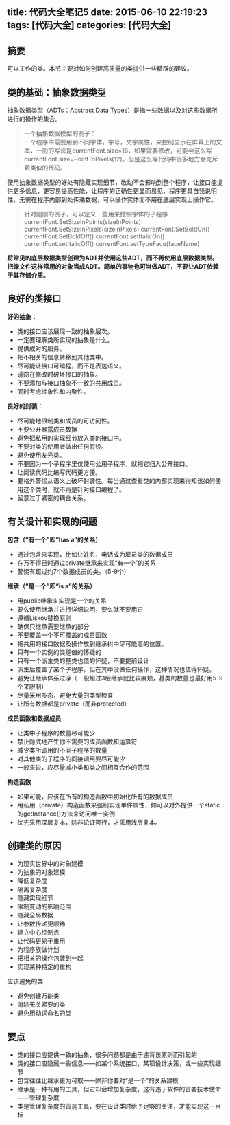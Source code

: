 title: 代码大全笔记5
date: 2015-06-10 22:19:23
tags: [代码大全]
categories: [代码大全]
---

## 摘要
可以工作的类。本节主要对如何创建高质量的类提供一些精辟的建议。

<!--more-->

## 类的基础：抽象数据类型

抽象数据类型（ADTs：Abstract Data Types）是指一些数据以及对这些数据所进行的操作的集合。

> 一个抽象数据模型的例子：<br/>
> 一个程序中需要用到不同字体，字号，文字属性，来控制显示在屏幕上的文本，一般的写法是currentFont.size=16，如果需要修改，可能会这么写currentFont.size=PointToPixels(12)。但是这么写代码中很多地方会充斥着类似的代码。

使用抽象数据类型的好处有隐藏实现细节，改动不会影响到整个程序，让接口能提供更多信息，更容易提高性能，让程序的正确性更显而易见，程序更具自我说明性，无需在程序内部到处传递数据，可以操作实体而不用在底层实现上操作它。

> 针对刚刚的例子，可以定义一些用来控制字体的子程序<Br/>
> currentFont.SetSizeInPoints(sizeInPoints)
> currentFont.SetSizeInPixels(sizeInPixels)
> currentFont.SetBoldOn()
> currentFont.SetBoldOff()
> currentFont.setItalicOn()
> currentFont.setItalicOff()
> currentFont.setTypeFace(faceName)

**将常见的底层数据类型创建为ADT并使用这些ADT，而不再使用底层数据类型。把像文件这样常用的对象当成ADT。简单的事物也可当做ADT，不要让ADT依赖于其存储介质。**

## 良好的类接口

**好的抽象：**

* 类的接口应该展现一致的抽象层次。
* 一定要理解类所实现的抽象是什么。
* 提供成对的服务。
* 把不相关的信息转移到其他类中。
* 尽可能让接口可编程，而不是表达语义。
* 谨防在修改时破坏接口的抽象。
* 不要添加与接口抽象不一致的共用成员。
* 同时考虑抽象性和内聚性。

**良好的封装：**

* 尽可能地限制类和成员的可访问性。
* 不要公开暴露成员数据
* 避免把私用的实现细节放入类的接口中。
* 不要对类的使用者做出任何假设。
* 避免使用友元类。
* 不要因为一个子程序里仅使用公用子程序，就把它归入公开接口。
* 让阅读代码比编写代码更方便。
* 要格外警惕从语义上破坏封装性。每当通过查看类的内部实现来得知该如何使用这个类时，就不再是针对接口编程了。
* 留意过于紧密的耦合关系。

## 有关设计和实现的问题

**包含（“有一个”即“has a”的关系）**

* 通过包含来实现，比如让姓名，电话成为雇员类的数据成员
* 在万不得已时通过private继承来实现“有一个”的关系
* 警惕有超过约7个数据成员的类。（5-9个）

**继承（“是一个”即“is a”的关系）**

* 用public继承来实现是一个的关系
* 要么使用继承并进行详细说明，要么就不要用它
* 遵循Liskov替换原则
* 确保只继承需要继承的部分
* 不要覆盖一个不可覆盖的成员函数
* 把共用的接口数据及操作放到继承树中尽可能高的位置。
* 只有一个实例的类是值的怀疑的
* 只有一个派生类的基类也值的怀疑，不要提前设计
* 派生后覆盖了某个子程序，但在其中没做任何操作，这种情况也值得怀疑。
* 避免让继承体系过深（一般超过3层继承就比较麻烦，基类的数量也最好用5-9个来限制）
* 尽量采用多态，避免大量的类型检查
* 让所有数据都是private（而非protected）

**成员函数和数据成员**

* 让类中子程序的数量尽可能少
* 禁止隐式地产生你不需要的成员函数和运算符
* 减少类所调用的不同子程序的数量
* 对其他类的子程序的间接调用要尽可能少
* 一般来说，应尽量减小类和类之间相互合作的范围

**构造函数**

* 如果可能，应该在所有的构造函数中初始化所有的数据成员
* 用私用（private）构造函数来强制实现单件属性，如可以对外提供一个static的getInstance()方法来访问唯一实例
* 优先采用深层复本，除非论证可行，才采用浅层复本。

## 创建类的原因

* 为现实世界中的对象建模
* 为抽象的对象建模
* 降低复杂度
* 隔离复杂度
* 隐藏实现细节
* 限制变动的影响范围
* 隐藏全局数据
* 让参数传递更顺畅
* 建立中心控制点
* 让代码更易于重用
* 为程序族做计划
* 把相关的操作包装到一起
* 实现某种特定的重构

应该避免的类

* 避免创建万能类
* 消除无关紧要的类
* 避免用动词命名的类

## 要点

* 类的接口应提供一致的抽象，很多问题都是由于违背该原则而引起的
* 类的接口应隐藏一些信息——如某个系统接口，某项设计决策，或一些实现细节
* 包含往往比继承更为可取——除非你要对“是一个”的关系建模
* 继承是一种有用的工具，但它却会增加复杂度，这有违于软件的首要技术使命——管理复杂度
* 类是管理复杂度的首选工具，要在设计类时给予足够的关注，才能实现这一目标